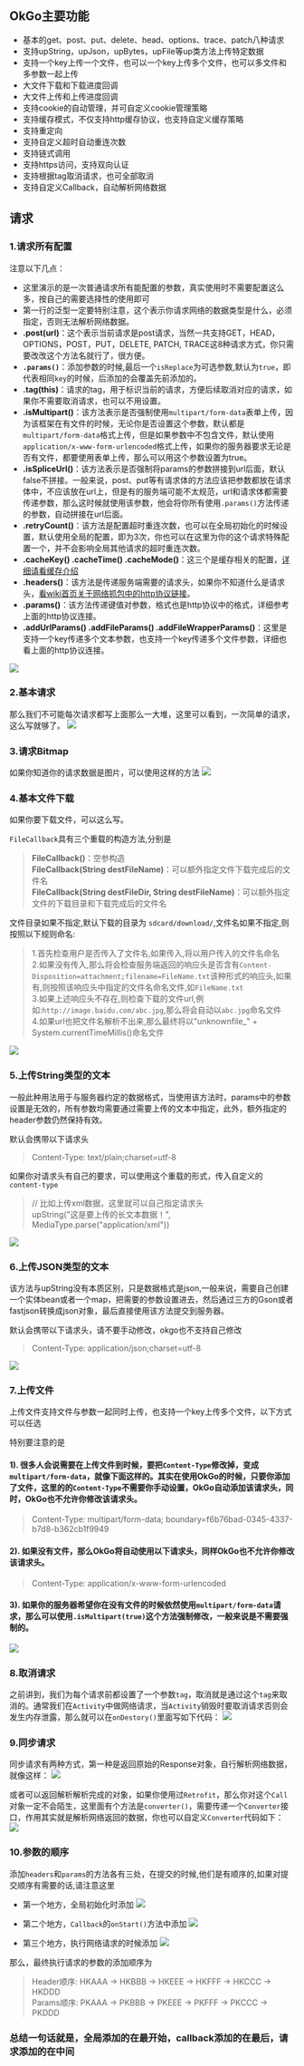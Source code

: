 ## OkGo主要功能
* 基本的get、post、put、delete、head、options、trace、patch八种请求
* 支持upString，upJson，upBytes，upFile等up类方法上传特定数据
* 支持一个key上传一个文件，也可以一个key上传多个文件，也可以多文件和多参数一起上传
* 大文件下载和下载进度回调
* 大文件上传和上传进度回调
* 支持cookie的自动管理，并可自定义cookie管理策略
* 支持缓存模式，不仅支持http缓存协议，也支持自定义缓存策略
* 支持重定向
* 支持自定义超时自动重连次数
* 支持链式调用
* 支持https访问，支持双向认证
* 支持根据tag取消请求，也可全部取消
* 支持自定义Callback，自动解析网络数据

## 请求

### 1.请求所有配置

注意以下几点：

- 这里演示的是一次普通请求所有能配置的参数，真实使用时不需要配置这么多，按自己的需要选择性的使用即可
- 第一行的泛型一定要特别注意，这个表示你请求网络的数据类型是什么，必须指定，否则无法解析网络数据。
- **.post(url)**：这个表示当前请求是post请求，当然一共支持GET，HEAD，OPTIONS，POST，PUT，DELETE, PATCH, TRACE这8种请求方式，你只需要改改这个方法名就行了，很方便。
- **`.params()`**：添加参数的时候,最后一个`isReplace`为可选参数,默认为`true`，即代表相同`key`的时候，后添加的会覆盖先前添加的。
- **.tag(this)**：请求的tag，用于标识当前的请求，方便后续取消对应的请求，如果你不需要取消请求，也可以不用设置。
- **.isMultipart()**：该方法表示是否强制使用`multipart/form-data`表单上传，因为该框架在有文件的时候，无论你是否设置这个参数，默认都是`multipart/form-data`格式上传，但是如果参数中不包含文件，默认使用`application/x-www-form-urlencoded`格式上传，如果你的服务器要求无论是否有文件，都要使用表单上传，那么可以用这个参数设置为true。
- **.isSpliceUrl()**：该方法表示是否强制将params的参数拼接到url后面，默认false不拼接。一般来说，post、put等有请求体的方法应该把参数都放在请求体中，不应该放在url上，但是有的服务端可能不太规范，url和请求体都需要传递参数，那么这时候就使用该参数，他会将你所有使用`.params()`方法传递的参数，自动拼接在url后面。
- **.retryCount()**：该方法是配置超时重连次数，也可以在全局初始化的时候设置，默认使用全局的配置，即为3次，你也可以在这里为你的这个请求特殊配置一个，并不会影响全局其他请求的超时重连次数。
- **.cacheKey() .cacheTime() .cacheMode()**：这三个是缓存相关的配置，[详细请看缓存介绍](https://github.com/jeasonlzy/okhttp-OkGo/wiki/Cache)
- **.headers()**：该方法是传递服务端需要的请求头，如果你不知道什么是请求头，[看wiki首页关于网络抓包中的http协议链接](https://github.com/jeasonlzy/okhttp-OkGo/wiki#%E7%BD%91%E7%BB%9C%E6%8A%93%E5%8C%85)。
- **.params()**：该方法传递键值对参数，格式也是http协议中的格式，详细参考上面的http协议连接。
- **.addUrlParams() .addFileParams() .addFileWrapperParams()**：这里是支持一个key传递多个文本参数，也支持一个key传递多个文件参数，详细也看上面的http协议连接。
 
![](https://ws2.sinaimg.cn/large/006tNbRwly1fgi7o0n1itj315s1medpg.jpg)

### 2.基本请求
那么我们不可能每次请求都写上面那么一大堆，这里可以看到，一次简单的请求，这么写就够了。
![](http://7xss53.com1.z0.glb.clouddn.com/markdown/zj44z.jpg)

### 3.请求Bitmap
如果你知道你的请求数据是图片，可以使用这样的方法
![](http://7xss53.com1.z0.glb.clouddn.com/markdown/rr1of.jpg)

### 4.基本文件下载
如果你要下载文件，可以这么写。

`FileCallback`具有三个重载的构造方法,分别是
> **FileCallback()**：空参构造<br>
> **FileCallback(String destFileName)**：可以额外指定文件下载完成后的文件名<br>
> **FileCallback(String destFileDir, String destFileName)**：可以额外指定文件的下载目录和下载完成后的文件名

文件目录如果不指定,默认下载的目录为 `sdcard/download/`,文件名如果不指定,则按照以下规则命名:

> 1.首先检查用户是否传入了文件名,如果传入,将以用户传入的文件名命名<br>
> 2.如果没有传入,那么将会检查服务端返回的响应头是否含有`Content-Disposition=attachment;filename=FileName.txt`该种形式的响应头,如果有,则按照该响应头中指定的文件名命名文件,如`FileName.txt`<br>
> 3.如果上述响应头不存在,则检查下载的文件url,例如:`http://image.baidu.com/abc.jpg`,那么将会自动以`abc.jpg`命名文件<br>
> 4.如果url也把文件名解析不出来,那么最终将以"unknownfile_" + System.currentTimeMillis()命名文件

![](http://7xss53.com1.z0.glb.clouddn.com/markdown/vpo1d.jpg)

### 5.上传String类型的文本
一般此种用法用于与服务器约定的数据格式，当使用该方法时，params中的参数设置是无效的，所有参数均需要通过需要上传的文本中指定，此外，额外指定的header参数仍然保持有效。</br>

默认会携带以下请求头
> Content-Type: text/plain;charset=utf-8

如果你对请求头有自己的要求，可以使用这个重载的形式，传入自定义的`content-type`
> // 比如上传xml数据，这里就可以自己指定请求头</br>
> upString("这是要上传的长文本数据！", MediaType.parse("application/xml"))

![](http://7xss53.com1.z0.glb.clouddn.com/markdown/nfli8.jpg)

### 6.上传JSON类型的文本
该方法与upString没有本质区别，只是数据格式是json,一般来说，需要自己创建一个实体bean或者一个map，把需要的参数设置进去，然后通过三方的Gson或者fastjson转换成json对象，最后直接使用该方法提交到服务器。</br>

默认会携带以下请求头，请不要手动修改，okgo也不支持自己修改
> Content-Type: application/json;charset=utf-8

![](http://7xss53.com1.z0.glb.clouddn.com/markdown/gy716.jpg)

### 7.上传文件
上传文件支持文件与参数一起同时上传，也支持一个key上传多个文件，以下方式可以任选</br>

特别要注意的是</br>

#### 1). 很多人会说需要在上传文件到时候，要把`Content-Type`修改掉，变成`multipart/form-data`，就像下面这样的。其实在使用OkGo的时候，只要你添加了文件，这里的的`Content-Type`不需要你手动设置，OkGo自动添加该请求头，同时，OkGo也不允许你修改该请求头。
> Content-Type: multipart/form-data; boundary=f6b76bad-0345-4337-b7d8-b362cb1f9949

#### 2). 如果没有文件，那么OkGo将自动使用以下请求头，同样OkGo也不允许你修改该请求头。
> Content-Type: application/x-www-form-urlencoded 

#### 3). 如果你的服务器希望你在没有文件的时候依然使用`multipart/form-data`请求，那么可以使用`.isMultipart(true)`这个方法强制修改，一般来说是不需要强制的。
![](http://7xss53.com1.z0.glb.clouddn.com/markdown/eh7a3.jpg)

### 8.取消请求
之前讲到，我们为每个请求前都设置了一个参数`tag`，取消就是通过这个`tag`来取消的。通常我们在`Activity`中做网络请求，当`Activity`销毁时要取消请求否则会发生内存泄露，那么就可以在`onDestory()`里面写如下代码：
![](https://ws3.sinaimg.cn/large/006tNbRwly1fgi8fiotk7j31180a60ts.jpg)

### 9.同步请求

同步请求有两种方式，第一种是返回原始的Response对象，自行解析网络数据，就像这样：
![](https://ws1.sinaimg.cn/large/006tNbRwly1fgi8keykcaj31420hcdi3.jpg)

或者可以返回解析解析完成的对象，如果你使用过`Retrofit`，那么你对这个`Call`对象一定不会陌生，这里面有个方法是`converter()`，需要传递一个`Converter`接口，作用其实就是解析网络返回的数据，你也可以自定义`Converter`代码如下：
![](https://ws1.sinaimg.cn/large/006tNbRwly1fgi8mht3naj313s0i4q5g.jpg)

### 10.参数的顺序
添加`headers`和`params`的方法各有三处，在提交的时候,他们是有顺序的,如果对提交顺序有需要的话,请注意这里

- 第一个地方，全局初始化时添加
![](https://ws1.sinaimg.cn/large/006tNbRwly1fgi8r4l8ulj310m0acjsz.jpg)

- 第二个地方，`Callback`的`onStart()`方法中添加
 ![](https://ws4.sinaimg.cn/large/006tNbRwly1fgi8sezt6dj30ys09g75i.jpg)

- 第三个地方，执行网络请求的时候添加
![](https://ws1.sinaimg.cn/large/006tNbRwly1fgi8tqkwigj310q0ckdhf.jpg)
 
 那么，最终执行请求的参数的添加顺序为
 
> Header顺序: HKAAA -> HKBBB -> HKEEE -> HKFFF -> HKCCC -> HKDDD</br>
> Params顺序: PKAAA -> PKBBB -> PKEEE -> PKFFF -> PKCCC -> PKDDD
 
### 总结一句话就是，全局添加的在最开始，callback添加的在最后，请求添加的在中间